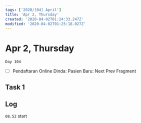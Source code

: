 ```yaml
---
tags: ['2020/[04] April']
title: 'Apr 2, Thursday'
created: '2020-04-02T01:24:33.247Z'
modified: '2020-04-02T01:25:18.027Z'
---
```


# Apr 2, Thursday

`Day 104`

- [ ] Pendaftaran Online Dinda: Pasien Baru: Next Prev Fragment

## Task 1


## Log
`08.52` start
